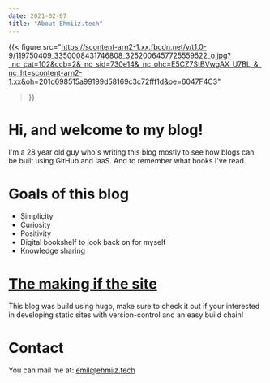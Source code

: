 ```yaml
---
date: 2021-02-07
title: "About Ehmiiz.tech"
---
```

{{< figure
  src="https://scontent-arn2-1.xx.fbcdn.net/v/t1.0-9/119750409_3350008431746808_3252006457725559522_o.jpg?_nc_cat=102&ccb=2&_nc_sid=730e14&_nc_ohc=E5CZ7StBVwgAX_U7BL_&_nc_ht=scontent-arn2-1.xx&oh=201d698515a99199d58169c3c72fff1d&oe=6047F4C3"
>}}

# Hi, and welcome to my blog!
I'm a 28 year old guy who's writing this blog mostly to see how blogs can be built using GitHub and IaaS. And to remember what books I've read.

# Goals of this blog
* Simplicity
* Curiosity
* Positivity
* Digital bookshelf to look back on for myself
* Knowledge sharing

# [The making if the site](https://gohugo.io/)
This blog was build using hugo, make sure to check it out if your interested in developing static sites with version-control and an easy build chain!


# Contact
You can mail me at:
emil@ehmiiz.tech
